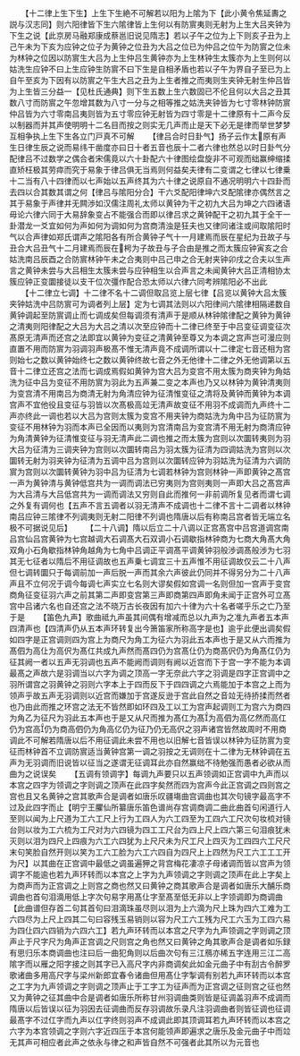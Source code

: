<!-- { "loadSidebar": true } -->
　　【十二律上生下生】上生下生絶不可解若以阳为上隂为下【此小黄令焦延夀之説与汉志同】则六阳律皆下生六隂律皆上生何以有防賔夷则无射为上生大吕夹钟为下生之说【此京房马融郑康成蔡邕旧说见隋志】若以子午之位为上下则亥子丑为上己午未为下亥为应钟之位子为黄钟之位丑为大吕之位已为仲吕之位午为防賔之位未为林钟之位因以防賔生大吕为上生仲吕生黄钟亦为上生林钟生太簇亦为上生则何以姑洗生应钟不曰上生应钟生防賔不曰下生是自相矛盾也若以子午为界自子至已为上自午至亥为下因有以防賔之午生大吕之丑为上生者推之而夷则生夹钟无射生仲吕皆为上生皆三分益一【见杜氏通典】则下生五数上生六数固已不伦且何以大吕之丑其数八寸而防賔之午忽增其数为八寸一分与之相等推之姑洗夹钟皆为七寸零林钟防賔仲吕皆为六寸零南吕夷则皆为五寸零应钟无射皆为四寸零是十二律原有十二声今反以制器而并其声使明明十二名目而按之则实无几声而止是天下必无是律而举世梦梦互相争执上生下生各立门戸真不可解
　　【律吕合时日卦气】扬子云作太原有声生日律生辰之说而易纬干凿度亦曰日十者五音也辰十二者六律也然总以时日卦气分配律吕不过数学之偶合者宋儒竟以六十卦配六十律图绘盘旋非不可观而绌赢绅缩揉直矫枉极其劳瘁而究于易象于律吕俱无当焉则何益矣夫律有二变谓之七律以七律乗十二当有八十四律而以七声始以五声终其为六十律之说原自不通况明明六十四卦而去四以合其数其谓之何【律吕与隂阳分合】干六爻配阳律坤六爻配隂律亦偶然言之其于易象于声律并无闗渉如汉儒注周礼太师以黄钟为干之初九大吕为坤之六四诸语毋论六律六同于大易辞象变占不能强合而即以律吕求之黄钟配干之初九其于全干一卦潜龙一爻宜如何为声如何为调如何为宫商清浊是狂夫也又律同诸注或间取隂阳时气以合声律如郑氏谓声之隂阳各有所合黄钟子气十一月建焉而辰在星纪为丑故子与丑合大吕丑气十二月建焉而辰在枵为子故丑与子合由是推之而太簇应钟寅亥之合姑洗南吕辰酉之合防賔林钟午未之合夷则中吕己申之合无射夹钟卯戌之合夫以生声言之黄钟未尝与大吕相生太簇未尝与应钟相生以合声言之未闻黄钟大吕正清相协太簇应钟正变圜接徒以支干位次彊作配合恐太师以六律六同考辨隂阳必不出此
　　【十二律立七调】十二律不名十二调但取吕览上层七律【吕览以黄钟大吕太簇夹钟姑洗中吕防賔可为调者列上层】定为七调其法则以六阳律间六隂律相隔递数自黄钟调起至防賔调止而七调成矣但每调须有清声于是顺从林钟隂律配之黄钟为黄钟之清夷则阳律配之大吕为大吕之清以次至应钟而十二律已终至于中吕变征调变征次髙原无清声而还宫之法即宜以黄钟为变征之清黄钟至尊又为本调之宫声岂可漫应则直置不用而防賔为羽调羽声极髙不惟无清声竟不成调所谓以十二律定七音还相为宫则始七之数以黄钟始终七之数以黄钟终故七音之外无他律十二律之外无他调第以五音十二律立还宫之法而七调成焉假如黄钟为宫大吕为变宫不用太簇为商夹钟为角姑洗为征中吕为变征不用防賔为羽此为五声兼二变之本声也乃又以林钟为黄钟清夷则为变宫清不用南吕为商清无射为角清应钟为征清惟变征之清将及黄钟而黄钟为本调宫声不宜他役且变征与羽皆以次髙极高竝无清声故变征不用羽不成调而九声终十二声亦终此一调也若以大吕为宫则太簇为变宫不用夹钟为商姑洗为角中吕为征防賔为变征不用林钟为羽而本声已全因而以夷则为宫清南吕为变宫清不用无射为商清应钟为角清黄钟为征清惟变征与羽无清声此二调也推之而太簇为宫则以次圜转夷则为羽大吕为征清为三调夹钟为宫则以次圜转南吕为羽太簇为征清为四调姑洗为宫则以次圜转无射为羽夹钟为征清为五调中吕为宫则以次圜转应钟为羽姑洗为征清为六调防賔为宫则以次圜转黄钟为羽中吕为征清为七调若林钟为宫则林钟一声即黄钟之髙宫一声为黄钟清与黄钟低宫共为一调而调法已穷夷则为宫则夷则一声即大吕之髙宫声为大吕清与大吕低宫共为一调而调法又穷则自此而推何一非前调所复见者而谓七调之外复有调何也【五声不言五调者以羽无清声不成调也十二律不言十二调者以林钟南吕应钟三隂律不列调夷则无射二阳律不列调也隋唐以后有称南吕宫者皆无端立名极不可据说见后】
　　【二十八调】隋以后立二十八调以正宫髙宫中吕宫道调宫南吕宫仙吕宫黄钟为七宫越调大石调髙大石双调小石调歇指林钟商为七商大角髙大角双角小石角歇指林钟角越角为七角中吕调正平调髙平调黄钟羽般渉调髙般渉为七羽其无七征者以隋后不用征调故也五声乗七调宜三十五声惟不用征调故仅云二十八声但七调转圜只于每调前加一声后脱一声而其余六声彼此仍同并不得另分为二十八声声且不立何况于调今每调七声实立七名则大谬矣假如宫调一名则但加一宫声于变宫商角征变征羽六声之前其第二声即变宫第三声即商第四声即角未闻于正宫外可立髙宫中吕诸六名也自还宫之法不晓万古长夜因有加六十律为六十名者嗟乎乐之亡乃至于是
　　【笛色九声】歌曲祗九声虽其间偶有增减而总以九声为之准九声者五本声四清声也【四清声仍从五本声环转复出今箫笛家所称高字是也】逾乎此便出调矣假如四字是正宫调则四为宫上为商尺为角工为征六为羽此五本声也于是又从六而推为髙伵为高仩为高伬为髙仜共成九声然而髙四仍为宫髙仩仍为商髙伬仍为角髙仜仍为征其阙一者以五声无羽调也五声不能阙而调则有阙以近宫而下于宫一字不能为本调最髙之声故六是羽调当以六字为调之顶高一字无奈此六字之羽调是四字正宫调中之羽所谓宫之羽黄钟之羽则六字本上于四而反下于四四调之六焉能加于本宫之上而为领声乎故五声无羽调则以近宫而嫌加于宫遂反逊于宫此自然之音竝无待挢揉而然者也乃由此而推之环宫之法无不皆然即如环四及工以工为宫声起调则工为宫六为商四为角乙为征尺为羽此五本声也于是又从尺而推为髙仜为髙为高伵为高亿然而高仜仍为宫高仍为商高伵仍为角高亿仍为征乃仍无高伬之羽声诸宫皆然故周时不用商调此不可解若隋唐以后不用征调此未尝不用也以旧解七音皆误以林钟为征防賔为变征而林钟首不立调防賔适当黄钟宫第一调之羽按之无调则在十二律为无林钟调在五声为无羽调而旧说皆以征当之遂谓无征调耳此亦自然赢绌不待勉强而愚者必欲从而曲为之说误矣
　　【五调有领调字】每调九声要只以五声领调如正宫调中九声而以本宫之四字为领调之字则调之顶声在此四字矣然而四为宫声今此正宫调之四则宫之宫也且又名黄钟之宫其歌声合是调者如唐乐叹疆塲曲宫调曲也其次句镜字最高字不过及此四字而止【明宁王臞仙所纂唐乐笛色谱尚存宫调商调二曲此曲首句闲道行人至则以闻为上尺道为工六工尺上行为工四人为六工四至为工四六工尺次句妆梳对镜台则以妆为工六梳为工尺对为六四镜为四工工尺台为四上尺上四六第三句泪痕犹未灭则以泪为四尺上四痕为六工六四犹为上尺尺未为尺工尺上四灭为工四四六工尺尺末句笑脸自然开则以笑为工六工脸为六工六四自为四尺上上四然为尺工六工工工开为尺】以其曲在正宫调中最低之调虽遍狎之背宫梅花凄凉子母诸调而皆以宫声为领调字不能逾也若九声环转而以本宫之上字为九声领调之字则调之顶声在此上字矣上为商声而为正宫调之上则宫之商也然又曰黄钟之商其歌声合是调者如唐乐大酺乐商调曲也首句泪滴用低上字次句易字用髙仩字至髙至低无非以上字领调即为商调曲【此曲谱但存首二句其首句曰泪滴珠虽尽则以泪为上六滴为尺上珠为四六工难为工六四尽为上尺上四其二句曰容残玉易销则以容为尺工六工残为尺工六玉为工四六易为四仩四六四销为六四六工】若九声环转而以本宫之尺字为九声领调之字则调之顶声止于尺字尺为角声正宫调之尺则宫之角也然又曰黄钟之角其歌声合是调者如乐録有思归乐本商调曲也注曰后一曲犯角则以后曲次句有三江鴈亦稀五字连用三江二高隂字而以雁之阳字接之则其字已入高尺字内非商调矣此如金元曲子中有刮古令醉罗歌诸曲多用高尺字与梁州新郎宜春令诸曲但用髙仩字掣调有别若九声环转而以本宫之工字为九声领调之字则调之顶声止于工字工为征声而为正宫调之征则宫之征也然又为黄钟之征其曲中合是调者如唐乐所称甘州羽调曲类则皆是征调盖羽声不成调而隋唐以后皆误以征为羽因去征调曲而反存羽调故乐录凡注羽调曲者则皆征调也征调最髙字不过仜字而九声以仜字终则羽声不成调此即其顶调耳若九声环转而以本宫之六字为本宫领调之字则六字近四压于本宫何能领声即遍求之唐乐及金元曲子中而竝无其声可相应者此声之依永与律之和声皆自然不可强者此其所以为元音也
